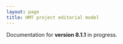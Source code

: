 ```yaml
---
layout: page
title: HMT project editorial model
---
```


Documentation for **version 8.1.1** in progress.
